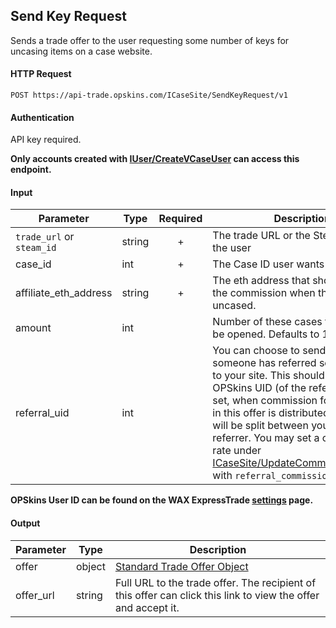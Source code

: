 ## Send Key Request

Sends a trade offer to the user requesting some number of keys for uncasing items on a case website.

#### HTTP Request

`POST https://api-trade.opskins.com/ICaseSite/SendKeyRequest/v1`

#### Authentication

API key required.

**Only accounts created with [IUser/CreateVCaseUser](/IUser/CreateVCaseUser.md) can access this endpoint.**

#### Input

Parameter | Type | Required   | Description
--------- | -----| :--------: | -----------
`trade_url` or `steam_id` | string | + | The trade URL or the Steam ID64 of the user
case_id   | int  | + | The Case ID user wants to open
affiliate_eth_address | string | + | The eth address that should receive the commission when the items are uncased.
amount    | int  |  | Number of these cases that should be opened. Defaults to 1.
referral_uid | int | | You can choose to send this if someone has referred someone else to your site. This should be an OPSkins UID (of the referrer). If this is set, when commission for the cases in this offer is distributed, commission will be split between your site and the referrer. You may set a custom split rate under [ICaseSite/UpdateCommissionSettings](/ICaseSite/UpdateCommissionSettings.md) with `referral_commission_rate`.

**OPSkins User ID can be found on the WAX ExpressTrade [settings](https://trade.opskins.com/settings) page.**

#### Output

Parameter | Type | Description
--------- | -----| -------- 
offer | object | [Standard Trade Offer Object](/ITrade.md#standard-trade-offer-object)
offer_url | string | Full URL to the trade offer. The recipient of this offer can click this link to view the offer and accept it.
